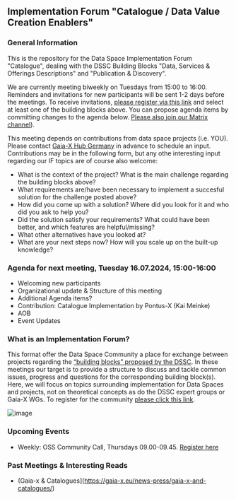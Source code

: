 ## Implementation Forum "Catalogue / Data Value Creation Enablers"

### General Information

This is the repository for the Data Space Implementation Forum "Catalogue", dealing with the DSSC Building Blocks "Data, Services & Offerings Descriptions" and "Publication & Discovery".

We are currently meeting biweekly on Tuesdays from 15:00 to 16:00. Reminders and invitations for new participants will be sent 1-2 days before the meetings. To receive invitations, [please register via this link](https://forms.gle/CUDio2n6nGhgM94X6) and select at least one of the building blocks above. You can propose agenda items by committing changes to the agenda below. [Please also join our Matrix channel](https://matrix.to/#/#if-catalogue:matrix.org)).

This meeting depends on contributions from data space projects (i.e. YOU). Please contact [Gaia-X Hub Germany](mailto:gaia-x-begleitforschung@acatech.de) in advance to schedule an input. Contributions may be in the following form, but any othe interesting input regarding our IF topics are of course also welcome:
  - What is the context of the project? What is the main challenge regarding the building blocks above?
  - What requirements are/have been necessary to implement a succesful solution for the challenge posted above?
  - How did you come up with a solution? Where did you look for it and who did you ask to help you?
  - Did the solution satisfy your requirements? What could have been better, and which features are helpful/missing?
  - What other alternatives have you looked at?
  - What are your next steps now? How will you scale up on the built-up knowledge?

### Agenda for next meeting, Tuesday 16.07.2024, 15:00-16:00
- Welcoming new participants
- Organizational update & Structure of this meeting
- Additional Agenda items?
- Contribution: Catalogue Implementation by Pontus-X (Kai Meinke)
- AOB
- Event Updates

### What is an Implementation Forum?
This format offer the Data Space Community a place for exchange between projects regarding the [“building blocks” proposed by the DSSC](https://dssc.eu/space/BVE/357073899/Building+Block+Overview). In these meetings our target is to provide a structure to discuss and tackle common issues, progress and questions for the corresponding building block(s). Here, we will focus on topics surrounding implementation for Data Spaces and projects, not on theoretical concepts as do the DSSC expert groups or Gaia-X WGs. To register for the community [please click this link](https://forms.gle/CUDio2n6nGhgM94X6).

![image](https://github.com/gaia-x-hub-germany/if-data-sovereignty-and-trust/assets/63009802/292dfb4e-998e-4854-9c9e-a48d63b9cbcf)


### Upcoming Events

- Weekly: OSS Community Call, Thursdays 09.00-09.45. [Register here](https://list.gaia-x.eu/postorius/lists/)

### Past Meetings & Interesting Reads
- (Gaia-x & Catalogues](https://gaia-x.eu/news-press/gaia-x-and-catalogues/)

